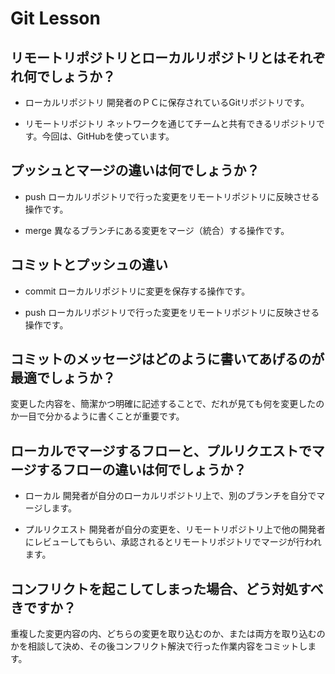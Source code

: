# Git Lesson

## リモートリポジトリとローカルリポジトリとはそれぞれ何でしょうか？
- ローカルリポジトリ
開発者のＰＣに保存されているGitリポジトリです。

- リモートリポジトリ
ネットワークを通じてチームと共有できるリポジトリです。今回は、GitHubを使っています。


## プッシュとマージの違いは何でしょうか？
- push
ローカルリポジトリで行った変更をリモートリポジトリに反映させる操作です。

- merge
異なるブランチにある変更をマージ（統合）する操作です。


## コミットとプッシュの違い
- commit
ローカルリポジトリに変更を保存する操作です。

- push
ローカルリポジトリで行った変更をリモートリポジトリに反映させる操作です。


## コミットのメッセージはどのように書いてあげるのが最適でしょうか？
変更した内容を、簡潔かつ明確に記述することで、だれが見ても何を変更したのか一目で分かるように書くことが重要です。


## ローカルでマージするフローと、プルリクエストでマージするフローの違いは何でしょうか？
- ローカル
開発者が自分のローカルリポジトリ上で、別のブランチを自分でマージします。

- プルリクエスト
開発者が自分の変更を、リモートリポジトリ上で他の開発者にレビューしてもらい、承認されるとリモートリポジトリでマージが行われます。

## コンフリクトを起こしてしまった場合、どう対処すべきですか？
重複した変更内容の内、どちらの変更を取り込むのか、または両方を取り込むのかを相談して決め、その後コンフリクト解決で行った作業内容をコミットします。